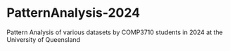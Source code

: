 # PatternAnalysis-2024
Pattern Analysis of various datasets by COMP3710 students in 2024 at the University of Queensland
